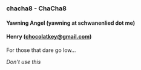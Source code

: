 ### chacha8 - ChaCha8
#### Yawning Angel (yawning at schwanenlied dot me)
#### Henry (chocolatkey@gmail.com)

For those that dare go low...

*Don't use this*